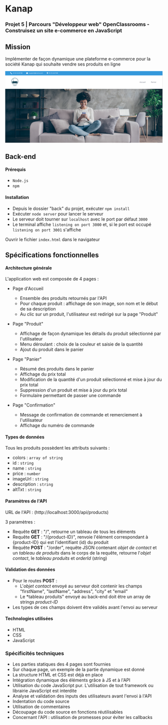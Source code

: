 # Kanap

### Projet 5 | Parcours "Développeur web" OpenClassrooms - Construisez un site e-commerce en JavaScript

## Mission

Implémenter de façon dynamique une plateforme e-commerce pour la société Kanap qui souhaite vendre ses produits en ligne

![Accueil Kanap](Accueil.png)

## Back-end

#### Prérequis

* `Node.js`
* `npm`

#### Installation

* Depuis le dossier "back" du projet, exécuter `npm install`
* Exécuter `node server` pour lancer le serveur
* Le serveur doit tourner sur `localhost` avec le port par défaut `3000`
* Le terminal affiche `listening on port 3000` et, si le port est occupé `listening on port 3001` s'affiche

Ouvrir le fichier `index.html` dans le navigateur

## Spécifications fonctionnelles

#### Architecture générale

L'application web est composée de 4 pages :

* Page d'Accueil

    * Ensemble des produits retournés par l'API
    * Pour chaque produit : affichage de son image, son nom et le début de sa description
    * Au clic sur un produit, l'utilisateur est redirigé sur la page "Produit"

* Page "Produit"

    * Affichage de façon dynamique les détails du produit sélectionné par l'utilisateur
    * Menu déroulant : choix de la couleur et saisie de la quantité
    * Ajout du produit dans le panier

* Page "Panier"

    * Résumé des produits dans le panier
    * Affichage du prix total 
    * Modification de la quantité d'un produit sélectionné et mise à jour du prix total
    * Suppression d'un produit et mise à jour du prix total
    * Formulaire permettant de passer une commande

* Page "Confirmation"

    * Message de confirmation de commande et remerciement à l'utilisateur
    * Affichage du numéro de commande

#### Types de données

Tous les produits possèdent les attributs suivants :

* colors : `array of string`
* id : `string`
* name : `string`
* price : `number`
* imageUrl : `string`
* description : `string`
* altTxt : `string`

#### Paramètres de l'API

URL de l'API : (http://localhost:3000/api/products)

3 paramètres :

* Requête **GET** : "/", retourne un tableau de tous les éléments
* Requête **GET** : "/{product-ID}", renvoie l'élément correspondant à {product-ID} qui est l'identifiant (id) du produit
* Requête **POST** : "/order", requête JSON contenant *objet de contact* et un *tableau de produits* dans le corps de la requête, retourne l'*objet contact*, le *tableau produits* et *orderId* (string)

#### Validation des données 

* Pour le routes **POST** :
    * L'*objet contact* envoyé au serveur doit contenir les champs "firstName", "lastName", "address", "city" et "email"
    * Le *tableau produits" envoyé au back-end doit être un array de strings *product-ID*
* Les types de ces champs doivent être validés avant l'envoi au serveur

#### Technologies utilisées

* HTML
* CSS
* JavaScript

### Spécificités techniques

* Les parties statiques des 4 pages sont fournies
* Sur chaque page, un exemple de la partie dynamique est donné
* La structure HTML et CSS est déjà en place
* Intégration dynamique des éléments grâce à JS et à l'API
* Utilisation du code JavaScript pur. L'utilisation de tout framework ou librairie JavaScript est interdite
* Analyse et validation des inputs des utilisateurs avant l'envoi à l'API
* Indentation du code source
* Utilisation de commentaires
* Découpage du code source en fonctions réutilisables
* Concernant l'API : utilisation de promesses pour éviter les callbacks